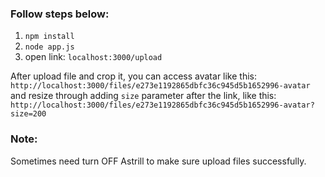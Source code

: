 ### Follow steps below:

1. `npm install`
2. `node app.js`
3. open link: `localhost:3000/upload`

After upload file and crop it, you can access avatar like this: `http://localhost:3000/files/e273e1192865dbfc36c945d5b1652996-avatar`
and resize through adding `size` parameter after the link, like this: `http://localhost:3000/files/e273e1192865dbfc36c945d5b1652996-avatar?size=200`


### Note:

Sometimes need turn OFF Astrill to make sure upload files successfully.
